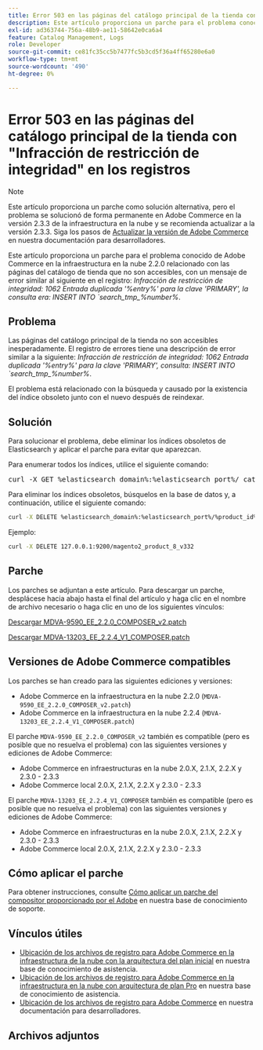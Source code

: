```yaml
---
title: Error 503 en las páginas del catálogo principal de la tienda con "Infracción de restricción de integridad" en los registros
description: Este artículo proporciona un parche para el problema conocido de Adobe Commerce en la infraestructura en la nube 2.2.0 relacionado con las páginas del catálogo de tienda que no son accesibles.
exl-id: ad363744-756a-48b9-ae11-58642e0ca6a4
feature: Catalog Management, Logs
role: Developer
source-git-commit: ce81fc35cc5b7477fc5b3cd5f36a4ff65280e6a0
workflow-type: tm+mt
source-wordcount: '490'
ht-degree: 0%

---
```


# Error 503 en las páginas del catálogo principal de la tienda con &quot;Infracción de restricción de integridad&quot; en los registros

>[!NOTE]
>
>Este artículo proporciona un parche como solución alternativa, pero el problema se solucionó de forma permanente en Adobe Commerce en la versión 2.3.3 de la infraestructura en la nube y se recomienda actualizar a la versión 2.3.3. Siga los pasos de [Actualizar la versión de Adobe Commerce](https://devdocs.magento.com/cloud/project/project-upgrade.html) en nuestra documentación para desarrolladores.

Este artículo proporciona un parche para el problema conocido de Adobe Commerce en la infraestructura en la nube 2.2.0 relacionado con las páginas del catálogo de tienda que no son accesibles, con un mensaje de error similar al siguiente en el registro: *Infracción de restricción de integridad: 1062 Entrada duplicada &#39;%entry%&#39; para la clave &#39;PRIMARY&#39;, la consulta era: INSERT INTO \`search\_tmp\_%number%*.

## Problema

Las páginas del catálogo principal de la tienda no son accesibles inesperadamente. El registro de errores tiene una descripción de error similar a la siguiente: *Infracción de restricción de integridad: 1062 Entrada duplicada &#39;%entry%&#39; para la clave &#39;PRIMARY&#39;, consulta: INSERT INTO \`search\_tmp\_%number%*.

El problema está relacionado con la búsqueda y causado por la existencia del índice obsoleto junto con el nuevo después de reindexar.

## Solución

Para solucionar el problema, debe eliminar los índices obsoletos de Elasticsearch y aplicar el parche para evitar que aparezcan.

Para enumerar todos los índices, utilice el siguiente comando:

<pre>curl -X GET %elasticsearch_domain%:%elasticsearch_port%/_cat/indices</pre>

Para eliminar los índices obsoletos, búsquelos en la base de datos y, a continuación, utilice el siguiente comando:

```bash
curl -X DELETE %elasticsearch_domain%:%elasticsearch_port%/%product_id%_v%outdated_version%
```

Ejemplo:

```bash
curl -X DELETE 127.0.0.1:9200/magento2_product_8_v332
```

## Parche

Los parches se adjuntan a este artículo. Para descargar un parche, desplácese hacia abajo hasta el final del artículo y haga clic en el nombre de archivo necesario o haga clic en uno de los siguientes vínculos:

[Descargar MDVA-9590\_EE\_2.2.0\_COMPOSER\_v2.patch](assets/MDVA-9590_EE_2.2.0_COMPOSER_v2.patch.zip)

[Descargar MDVA-13203\_EE\_2.2.4\_V1\_COMPOSER.patch](assets/MDVA-13203_EE_2.2.4_V1_COMPOSER.patch.zip)

## Versiones de Adobe Commerce compatibles

Los parches se han creado para las siguientes ediciones y versiones:

* Adobe Commerce en la infraestructura en la nube 2.2.0 (`MDVA-9590_EE_2.2.0_COMPOSER_v2.patch`)
* Adobe Commerce en la infraestructura en la nube 2.2.4 (`MDVA-13203_EE_2.2.4_V1_COMPOSER.patch`)

El parche `MDVA-9590_EE_2.2.0_COMPOSER_v2` también es compatible (pero es posible que no resuelva el problema) con las siguientes versiones y ediciones de Adobe Commerce:

* Adobe Commerce en infraestructuras en la nube 2.0.X, 2.1.X, 2.2.X y 2.3.0 - 2.3.3
* Adobe Commerce local 2.0.X, 2.1.X, 2.2.X y 2.3.0 - 2.3.3

El parche `MDVA-13203_EE_2.2.4_V1_COMPOSER` también es compatible (pero es posible que no resuelva el problema) con las siguientes versiones y ediciones de Adobe Commerce:

* Adobe Commerce en infraestructuras en la nube 2.0.X, 2.1.X, 2.2.X y 2.3.0 - 2.3.3
* Adobe Commerce local 2.0.X, 2.1.X, 2.2.X y 2.3.0 - 2.3.3

## Cómo aplicar el parche

Para obtener instrucciones, consulte [Cómo aplicar un parche del compositor proporcionado por el Adobe](/help/how-to/general/how-to-apply-a-composer-patch-provided-by-magento.md) en nuestra base de conocimiento de soporte.

## Vínculos útiles

* [Ubicación de los archivos de registro para Adobe Commerce en la infraestructura de la nube con la arquitectura del plan inicial](/help/how-to/general/log-locations-directories-for-starter-plan.md) en nuestra base de conocimiento de asistencia.
* [Ubicación de los archivos de registro para Adobe Commerce en la infraestructura en la nube con arquitectura de plan Pro](/help/how-to/general/log-locations-directories-for-pro-plan-integration-staging-production.md) en nuestra base de conocimiento de asistencia.
* [Ubicación de los archivos de registro para Adobe Commerce](https://devdocs.magento.com/guides/v2.3/cloud/trouble/environments-logs.html) en nuestra documentación para desarrolladores.

## Archivos adjuntos

